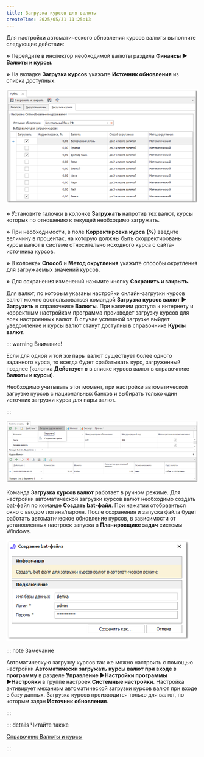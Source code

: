```yaml
---
title: Загрузка курсов для валюты
createTime: 2025/05/31 11:25:13
---
```

Для настройки автоматического обновления курсов валюты выполните следующие действия:

**»** Перейдите в инспектор необходимой валюты раздела **Финансы ► Валюты и курсы.**

**»** На вкладке **Загрузка курсов** укажите **Источник обновления** из списка доступных.

![](../../../assets/work/two/128.png)

**»** Установите галочки в колонке **Загружать** напротив тех валют, курсы которых по отношению к текущей необходимо загружать.

**»** При необходимости, в поле **Корректировка курса** **(%)** введите величину в процентах, на которую должны быть скорректированы курсы валют в системе относительно исходного курса с сайта-источника курсов.

**»** В колонках **Способ** и **Метод округления** укажите способы округления для загружаемых значений курсов.

**»** Для сохранения изменений нажмите кнопку **Сохранить и закрыть**.

Для валют, по которым указаны настройки онлайн-загрузки курсов валют можно воспользоваться командой **Загрузка курсов валют** **►** **Загрузить** в справочнике **Валюты**. При наличии доступа к интернету и корректным настройкам программа произведет загрузку курсов для всех настроенных валют. В случае успешной загрузке выйдет уведомление и курсы валют станут доступны в справочнике **Курсы валют**. 

::: warning Внимание!

Если для одной и той же пары валют существует более одного заданного курса, то всегда будет срабатывать курс, загруженный позднее (колонка **Действует с** в списке курсов валют в справочнике **Валюты и курсы**).

Необходимо учитывать этот момент, при настройке автоматической загрузке курсов с национальных банков и выбирать только один источник загрузки курса для пары валют.

:::

![](../../../assets/work/two/129.png)

Команда **Загрузка курсов валют** работает в ручном режиме. Для настройки автоматической загрузки курсов валют необходимо создать bat-файл по команде **Создать bat-файл**. При нажатии отобразиться окно с вводом логина/пароля. После сохранения и запуска файла будет работать автоматическое обновление курсов, в зависимости от установленных настроек запуска в **Планировщике задач** системы Windows. 

![](../../../assets/work/two/130.png)

::: note Замечание

Автоматическую загрузку курсов так же можно настроить с помощью настройки **Автоматически загружать курсы валют при входе в программу** в разделе **Управление ►Настройки программы ►Настройки** в группе настроек **Системные настройки**. Настройка активирует механизм автоматической загрузки курсов валют при входе в базу данных. Загрузка курсов производится только для валют, по которым задан **Источник обновления**.

:::
 
::: details Читайте также

[Справочник Валюты и курсы](../../../specification/finansy/valjuty_i_kursy/README.md)

:::